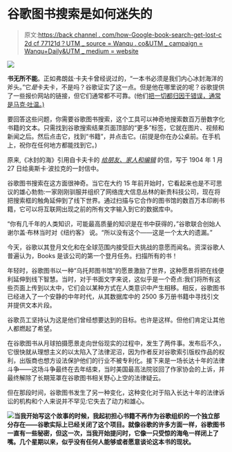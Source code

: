 # 谷歌图书搜索是如何迷失的

> 原文:[https://back channel . com/how-Google-book-search-get-lost-c 2d cf 77121d？UTM _ source = Wanqu . co&UTM _ campaign = Wanqu+Daily&UTM _ medium = website](https://backchannel.com/how-google-book-search-got-lost-c2d2cf77121d?utm_source=wanqu.co&utm_campaign=Wanqu+Daily&utm_medium=website)

![](../Images/fcd406cd2319c481e7995fc965af7066.png)

**书无所不能**。正如弗朗兹·卡夫卡曾经说过的，“一本书必须是我们内心冰封海洋的斧头。”它*是*卡夫卡，不是吗？谷歌证实了这一点。但是他在哪里说的呢？谷歌提供了一些报价网站的链接，但它们通常都不可靠。(他们[把一切都归因于错误，通常是马克·吐温。)](http://www.rawstory.com/2015/10/mark-twain-never-said-that-and-18-other-quotes-incorrectly-attributed-to-famous-people/)

要回答这些问题，你需要谷歌图书搜索，这个工具可以神奇地搜索数百万册数字化书籍的文本。只需找到谷歌搜索结果页面顶部的“更多”标签，它就在图片、视频和新闻之后。然后点击它，找到“书籍”，并点击它。(前提是你在办公桌前。在手机上，祝你在任何地方都能找到它。)

原来,《冰封的海》引用自卡夫卡的 [*给朋友、家人和编辑*](https://books.google.com/books?id=fQWdYwFnCAwC&printsec=frontcover&dq=kafka+book+axe+quote&hl=en&sa=X&ved=0ahUKEwic0cbK3eDSAhUJ4WMKHeZ9AuoQ6AEIIjAB#v=onepage&q=axe&f=false) 的信，写于 1904 年 1 月 27 日给奥斯卡·波拉克的一封信中。

谷歌图书搜索在这方面很神奇。当它在大约 15 年前开始时，它看起来也是不可思议的雄心勃勃:一家刚刚驯服并组织了网络庞大信息丛林的新贵科技公司，现在将把搜索框的触角延伸到了线下世界。通过扫描与它合作的图书馆的数百万本印刷书籍，它可以将互联网出现之前的所有文字输入到它的数据库中。

“你有几千年的人类知识，可能最高质量的知识是在书中获得的，”谷歌联合创始人谢尔盖·布林当时对《纽约客》 说。“所以没有这个——这是一个太大的遗漏。”

今天，谷歌以其登月文化和在全球范围内接受巨大挑战的意愿而闻名。资深谷歌人普遍认为，Books 是该公司的第一个登月任务。扫描所有的书！

年轻时，谷歌图书以一种“乌托邦图书馆”的愿景激励了世界，这种愿景将把在线便利延伸到线下智慧。当时，对于书面文字来说，这似乎是一个奇点:我们将所有这些页面上传到以太中，它们会以某种方式在人类意识中产生相移。相反，谷歌图书已经进入了一个安静的中年时代，从其数据库中的 2500 多万册书籍中寻找引文并提供文本片段。

谷歌员工坚持认为这是他们曾经想要达到的目标。也许是这样。但他们肯定让其他人都燃起了希望。

在谷歌图书从月球拍摄愿景走向世俗现实的过程中，发生了两件事。发布后不久，它很快就从理想主义的以太陷入了法律泥沼，因为作者反对谷歌索引版权作品的权利，出版商也想方设法保护他们的行业不被专利化。接下来是一场长达十年的法律斗争——这场斗争最终在去年结束，当时美国最高法院驳回了作家协会的上诉，并最终解除了长期笼罩在谷歌图书相关野心上空的法律疑云。

但在那段时间，谷歌图书发生了另一种变化，这种变化对于陷入长达十年的法律诉讼的机构和个人来说并不罕见:它失去了动力和雄心。

![](../Images/f659f462bd97034486a7b9da7dd461ee.png)**当我开始写这个故事的时候，我起初担心书籍不再作为谷歌组织的一个独立部分存在——谷歌实际上已经关闭了这个项目。就像谷歌的许多方面一样，谷歌图书一直有一些秘密，但这一次，当我开始提问时，它像一只受惊的海龟一样闭上了嘴。几个星期以来，似乎没有任何人能够或者愿意谈论这本书的现状。**